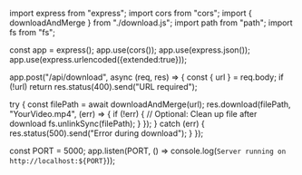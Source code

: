 import express from "express";
import cors from "cors";
import { downloadAndMerge } from "./download.js";
import path from "path";
import fs from "fs";

const app = express();
app.use(cors());
app.use(express.json());
app.use(express.urlencoded({extended:true}));

app.post("/api/download", async (req, res) => {
  const { url } = req.body;
  if (!url) return res.status(400).send("URL required");

  try {
    const filePath = await downloadAndMerge(url);
    res.download(filePath, "YourVideo.mp4", (err) => {
      if (!err) {
        // Optional: Clean up file after download
        fs.unlinkSync(filePath);
      }
    });
  } catch (err) {
    res.status(500).send("Error during download");
  }
});

const PORT = 5000;
app.listen(PORT, () => console.log(`Server running on http://localhost:${PORT}`));
